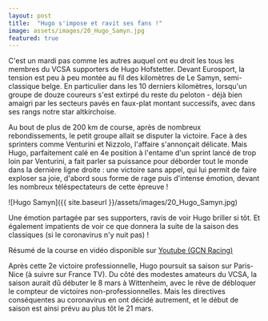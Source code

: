 ```yaml
---
layout: post
title:  "Hugo s'impose et ravit ses fans !"
image: assets/images/20_Hugo_Samyn.jpg
featured: true
---
```


C'est un mardi pas comme les autres auquel ont eu droit les tous les membres du VCSA supporters de Hugo Hofstetter. Devant Eurosport, la tension est peu à peu montée au fil des kilomètres de Le Samyn, semi-classique belge. En particulier dans les 10 derniers kilomètres, lorsqu'un groupe de douze coureurs s'est extirpé du reste du peloton - déjà bien amaigri par les secteurs pavés en faux-plat montant successifs, avec dans ses rangs notre star altkirchoise.

Au bout de plus de 200 km de course, après de nombreux rebondissements, le petit groupe allait se disputer la victoire. Face à des sprinters comme Venturini et Nizzolo, l'affaire s'annonçait délicate. Mais Hugo, parfaitement calé en 4e position à l'entame d'un sprint lancé de trop loin par Venturini, a fait parler sa puissance pour déborder tout le monde dans la dernière ligne droite : une victoire sans appel, qui lui permit de faire exploser sa joie, d'abord sous forme de rage puis d'intense émotion, devant les nombreux téléspectateurs de cette épreuve !

![Hugo Samyn]({{ site.baseurl }}/assets/images/20_Hugo_Samyn.jpg)

Une émotion partagée par ses supporters, ravis de voir Hugo briller si tôt. Et également impatients de voir ce que donnera la suite de la saison des classiques (si le coronavirus n'y nuit pas) !

Résumé de la course en vidéo disponible sur [Youtube (GCN Racing)](https://www.youtube.com/watch?v=ypXO22SEJN8&feature=emb_title)

Après cette 2e victoire professionnelle, Hugo poursuit sa saison sur Paris-Nice (à suivre sur France TV). Du côté des modestes amateurs du VCSA, la saison aurait dû débuter le 8 mars à Wittenheim, avec le rêve de débloquer le compteur de victoires non-professionnelles. Mais les directives conséquentes au coronavirus en ont décidé autrement, et le début de saison est ainsi prévu au plus tôt le 21 mars.